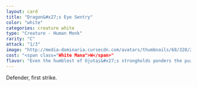 ```yaml
---
layout: card
title: "Dragon&#x27;s Eye Sentry"
color: "white"
categories: creature white
type: "Creature - Human Monk"
rarity: "C"
attack: "1/3"
image: "http://media-dominaria.cursecdn.com/avatars/thumbnails/68/328/200/283/635618409017145318.png"
cost: "<span class="White Mana">W</span>"
flavor: "Even the humblest of Ojutai&#x27;s strongholds ponders the puzzles of the Great Teacher&#x27;s lesson."
---
```


Defender, first strike.
